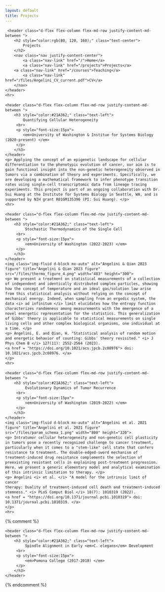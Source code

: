 ```yaml
---
layout: default
title: Projects
---
```

<head>
    <meta charset="utf-8">
    <title>Projects</title>
    <meta name="viewport" content="width=device-width, initial-scale=1">
    <link rel="canonical" href="https://eeangelini.github.io/projects">
    <link rel="stylesheet" href="https://maxcdn.bootstrapcdn.com/bootstrap/4.0.0-beta.3/css/bootstrap.min.css" integrity="sha384-Zug+QiDoJOrZ5t4lssLdxGhVrurbmBWopoEl+M6BdEfwnCJZtKxi1KgxUyJq13dy" crossorigin="anonymous">
    <link rel="stylesheet" href="files/main.css">
</head>

<body>
<div>

     <header class="d-flex flex-column flex-md-row justify-content-md-between ">
        <h2 style="color:rgb(80, 120, 160);" class="text-center">
            Projects
        </h2>
        <nav class="nav justify-content-center">
            <a class="nav-link" href="/">Home</a>
            <a class="nav-link" href="/projects">Projects</a>
	    <a class="nav-link" href="/courses">Teaching</a>
            <a class="nav-link" href="/files/Angelini_CV_current.pdf">CV</a>
        </nav>
    </header>
    <hr>

    <header class="d-flex flex-column flex-md-row justify-content-md-between ">
        <h3 style="color:#21A362;" class="text-left">
            Quantifying Cellular Heterogeneity
	     <br>
	     <p style="font-size:15px">
	        <em>University of Washington & Institue for Systems Biology (2020-present) </em>
	     </p>
        </h3>
    </header>
    <p> Applying the concept of an epigenetic landscape for cellular differentiation to the phenotypic evolution of cancer, our aim is to gain functional insight into the non-genetic heterogeneity observed in tumors via a combination of theory and experiments. Specifically, we are developing a mathematical framework to infer phenotype transition rates using single-cell transcriptomic data from lineage tracing experiments. This project is part of an ongoing collaboration with Dr. Sui Huang at the Institute for Systems Biology in Seattle, WA, and is supported by NIH grant R01GM135396 (PI: Sui Huang). </p>
    <hr>

    <header class="d-flex flex-column flex-md-row justify-content-md-between ">
        <h3 style="color:#21A362;" class="text-left">
             Stochastic Thermodynamics of the Single Cell
	     <br>
	     <p style="font-size:15px">
	         <em>University of Washington (2022-2023) </em>
	     </p>
        </h3>
    </header>
    <img class="img-fluid d-block mx-auto" alt="Angelini & Qian 2023 figure" title="Angelini & Qian 2023 figure" src="/files/thermo_figure_4.png" width="483" height="300">
    <p> We present a treatment on statistical measurements of a collection of independent and identically distributed complex particles, showing how the concept of temperature and an ideal gas/solution law arise from this statistical analysis without relying on the concept of mechanical energy. Indeed, when sampling from an ergodic system, the data <i> ad infinitum </i> limit elucidates how the entropy function characterizes randomness among measurements with the emergence of a novel energetic representation for the statistics. This generalization of Gibbs' theory is applicable to statistical measurements on single living cells and other complex biological organisms, one individual at a time. </p>
    <p> Angelini, E. and Qian, H. "Statistical analysis of random motion and energetic behavior of counting: Gibbs' theory revisited." <i> J Phys Chem B </i> 127(11): 2552-2564 (2023).
    <a href = "https://doi.org/10.1021/acs.jpcb.2c08976"> doi: 10.1021/acs.jpcb.2c08976. </a>
    </p>
    <hr>

    <header class="d-flex flex-column flex-md-row justify-content-md-between ">
        <h3 style="color:#21A362;" class="text-left">
             Evolutionary Dynamics of Tumor Recurrence
	     <br>
	     <p style="font-size:15px">
	         <em>University of Washington (2019-2022) </em>
	     </p>
        </h3>
    </header>
    <img class="img-fluid d-block mx-auto" alt="Angelini et al. 2021 figure" title="Angelini et al. 2021 figure" src="/files/param_schema_1.png" width="800" height="320">
    <p> Intratumor cellular heterogeneity and non-genetic cell plasticity in tumors pose a recently recognized challenge to cancer treatment, particularly when it comes to a "stem-like" cell state that confers resistance to treatment. The double-edged-sword mechanism of treatment-induced drug resistance complements the selection of preexisting resistant cells in explaining post-treatment progression. Here, we present a generic elementary model and analytical examination of this intrinsic limitation to therapy. </p>
    <p> Angelini <i> et al. </i> "A model for the intrinsic limit of cancer
    therapy: Duality of treatment-induced cell death and treatment-induced stemness." <i> PLoS Comput Biol </i> 18(7): 1010319 (2022).
    <a href = "https://doi.org/10.1371/journal.pcbi.1010319"> doi: 10.1371/journal.pcbi.1010319. </a>
    </p>
    <hr>

{% comment %}

    <header class="d-flex flex-column flex-md-row justify-content-md-between ">
        <h3 style="color:#21A362;" class="text-left">
             Spindle Alignment in Early <em>C. elegans</em> Development
	     <br>
	     <p style="font-size:15px">
	         <em>Pomona College (2017-2018) </em>
	     </p>
        </h3>
    </header>
{% endcomment %}

</div>